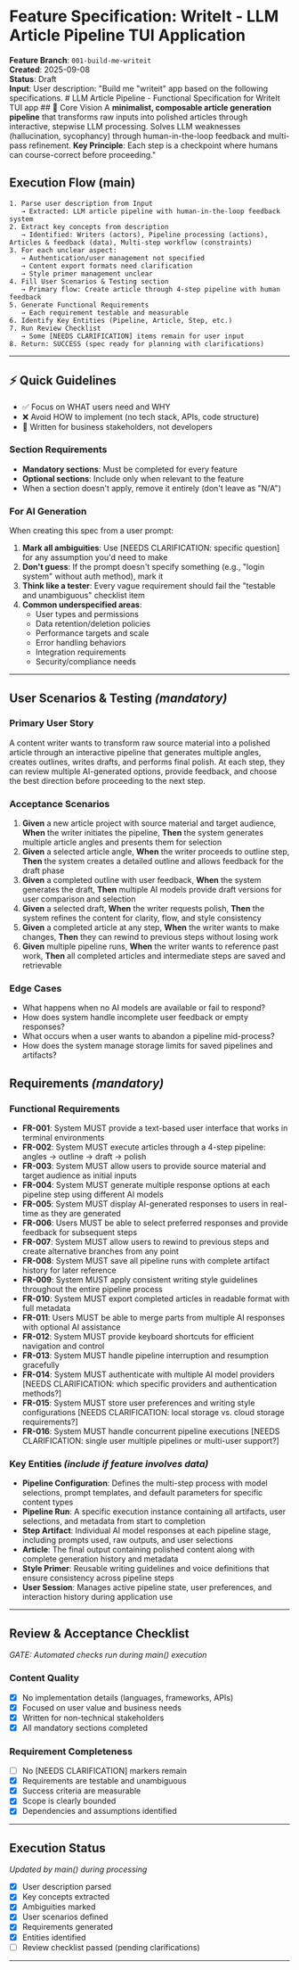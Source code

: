 # Feature Specification: WriteIt - LLM Article Pipeline TUI Application

**Feature Branch**: `001-build-me-writeit`  
**Created**: 2025-09-08  
**Status**: Draft  
**Input**: User description: "Build me "writeit" app based on the following specifications. # LLM Article Pipeline - Functional Specification for WriteIt TUI app ## 🎯 Core Vision A **minimalist, composable article generation pipeline** that transforms raw inputs into polished articles through interactive, stepwise LLM processing. Solves LLM weaknesses (hallucination, sycophancy) through human-in-the-loop feedback and multi-pass refinement. **Key Principle**: Each step is a checkpoint where humans can course-correct before proceeding."

## Execution Flow (main)
```
1. Parse user description from Input
   → Extracted: LLM article pipeline with human-in-the-loop feedback system
2. Extract key concepts from description
   → Identified: Writers (actors), Pipeline processing (actions), Articles & feedback (data), Multi-step workflow (constraints)
3. For each unclear aspect:
   → Authentication/user management not specified
   → Content export formats need clarification
   → Style primer management unclear
4. Fill User Scenarios & Testing section
   → Primary flow: Create article through 4-step pipeline with human feedback
5. Generate Functional Requirements
   → Each requirement testable and measurable
6. Identify Key Entities (Pipeline, Article, Step, etc.)
7. Run Review Checklist
   → Some [NEEDS CLARIFICATION] items remain for user input
8. Return: SUCCESS (spec ready for planning with clarifications)
```

---

## ⚡ Quick Guidelines
- ✅ Focus on WHAT users need and WHY
- ❌ Avoid HOW to implement (no tech stack, APIs, code structure)
- 👥 Written for business stakeholders, not developers

### Section Requirements
- **Mandatory sections**: Must be completed for every feature
- **Optional sections**: Include only when relevant to the feature
- When a section doesn't apply, remove it entirely (don't leave as "N/A")

### For AI Generation
When creating this spec from a user prompt:
1. **Mark all ambiguities**: Use [NEEDS CLARIFICATION: specific question] for any assumption you'd need to make
2. **Don't guess**: If the prompt doesn't specify something (e.g., "login system" without auth method), mark it
3. **Think like a tester**: Every vague requirement should fail the "testable and unambiguous" checklist item
4. **Common underspecified areas**:
   - User types and permissions
   - Data retention/deletion policies  
   - Performance targets and scale
   - Error handling behaviors
   - Integration requirements
   - Security/compliance needs

---

## User Scenarios & Testing *(mandatory)*

### Primary User Story
A content writer wants to transform raw source material into a polished article through an interactive pipeline that generates multiple angles, creates outlines, writes drafts, and performs final polish. At each step, they can review multiple AI-generated options, provide feedback, and choose the best direction before proceeding to the next step.

### Acceptance Scenarios
1. **Given** a new article project with source material and target audience, **When** the writer initiates the pipeline, **Then** the system generates multiple article angles and presents them for selection
2. **Given** a selected article angle, **When** the writer proceeds to outline step, **Then** the system creates a detailed outline and allows feedback for the draft phase
3. **Given** a completed outline with user feedback, **When** the system generates the draft, **Then** multiple AI models provide draft versions for user comparison and selection
4. **Given** a selected draft, **When** the writer requests polish, **Then** the system refines the content for clarity, flow, and style consistency
5. **Given** a completed article at any step, **When** the writer wants to make changes, **Then** they can rewind to previous steps without losing work
6. **Given** multiple pipeline runs, **When** the writer wants to reference past work, **Then** all completed articles and intermediate steps are saved and retrievable

### Edge Cases
- What happens when no AI models are available or fail to respond?
- How does system handle incomplete user feedback or empty responses?
- What occurs when a user wants to abandon a pipeline mid-process?
- How does the system manage storage limits for saved pipelines and artifacts?

## Requirements *(mandatory)*

### Functional Requirements
- **FR-001**: System MUST provide a text-based user interface that works in terminal environments
- **FR-002**: System MUST execute articles through a 4-step pipeline: angles → outline → draft → polish
- **FR-003**: System MUST allow users to provide source material and target audience as initial inputs
- **FR-004**: System MUST generate multiple response options at each pipeline step using different AI models
- **FR-005**: System MUST display AI-generated responses to users in real-time as they are generated
- **FR-006**: Users MUST be able to select preferred responses and provide feedback for subsequent steps
- **FR-007**: System MUST allow users to rewind to previous steps and create alternative branches from any point
- **FR-008**: System MUST save all pipeline runs with complete artifact history for later reference
- **FR-009**: System MUST apply consistent writing style guidelines throughout the entire pipeline process
- **FR-010**: System MUST export completed articles in readable format with full metadata
- **FR-011**: Users MUST be able to merge parts from multiple AI responses with optional AI assistance
- **FR-012**: System MUST provide keyboard shortcuts for efficient navigation and control
- **FR-013**: System MUST handle pipeline interruption and resumption gracefully
- **FR-014**: System MUST authenticate with multiple AI model providers [NEEDS CLARIFICATION: which specific providers and authentication methods?]
- **FR-015**: System MUST store user preferences and writing style configurations [NEEDS CLARIFICATION: local storage vs. cloud storage requirements?]
- **FR-016**: System MUST handle concurrent pipeline executions [NEEDS CLARIFICATION: single user multiple pipelines or multi-user support?]

### Key Entities *(include if feature involves data)*
- **Pipeline Configuration**: Defines the multi-step process with model selections, prompt templates, and default parameters for specific content types
- **Pipeline Run**: A specific execution instance containing all artifacts, user selections, and metadata from start to completion
- **Step Artifact**: Individual AI model responses at each pipeline stage, including prompts used, raw outputs, and user selections
- **Article**: The final output containing polished content along with complete generation history and metadata
- **Style Primer**: Reusable writing guidelines and voice definitions that ensure consistency across pipeline steps
- **User Session**: Manages active pipeline state, user preferences, and interaction history during application use

---

## Review & Acceptance Checklist
*GATE: Automated checks run during main() execution*

### Content Quality
- [x] No implementation details (languages, frameworks, APIs)
- [x] Focused on user value and business needs
- [x] Written for non-technical stakeholders
- [x] All mandatory sections completed

### Requirement Completeness
- [ ] No [NEEDS CLARIFICATION] markers remain
- [x] Requirements are testable and unambiguous  
- [x] Success criteria are measurable
- [x] Scope is clearly bounded
- [x] Dependencies and assumptions identified

---

## Execution Status
*Updated by main() during processing*

- [x] User description parsed
- [x] Key concepts extracted
- [x] Ambiguities marked
- [x] User scenarios defined
- [x] Requirements generated
- [x] Entities identified
- [ ] Review checklist passed (pending clarifications)

---